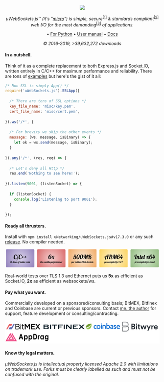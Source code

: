 <div align="center">
<img src="misc/logo.svg" height="180" />

*µWebSockets.js™ (it's "[micro](https://en.wikipedia.org/wiki/Micro-)") is simple, secure*<sup>[[1]](https://github.com/uNetworking/uWebSockets/tree/master/fuzzing)</sup> *& standards compliant*<sup>[[2]](https://unetworking.github.io/uWebSockets.js/report.pdf)</sup> *web I/O for the most demanding*<sup>[[3]](https://github.com/uNetworking/uWebSockets/tree/master/benchmarks)</sup> *of applications.*

• [For Python](https://github.com/uNetworking/uWebSockets.py) • [User manual](https://github.com/uNetworking/uWebSockets/blob/master/misc/READMORE.md) • [Docs](https://unetworking.github.io/uWebSockets.js/generated/)

*© 2016-2019, >39,632,272 downloads*

</div>

#### In a nutshell.

Think of it as a complete replacement to both Express.js and Socket.IO, written entirely in C/C++ for maximum performance and reliability. There are tons of [examples](examples) but here's the gist of it all:

```javascript
/* Non-SSL is simply App() */
require('uWebSockets.js').SSLApp({

  /* There are tons of SSL options */
  key_file_name: 'misc/key.pem',
  cert_file_name: 'misc/cert.pem',
  
}).ws('/*', {

  /* For brevity we skip the other events */
  message: (ws, message, isBinary) => {
    let ok = ws.send(message, isBinary);
  }
  
}).any('/*', (res, req) => {

  /* Let's deny all Http */
  res.end('Nothing to see here!');
  
}).listen(9001, (listenSocket) => {

  if (listenSocket) {
    console.log('Listening to port 9001');
  }
  
});
```

#### Ready all thrusters.

Install with `npm install uNetworking/uWebSockets.js#v17.3.0` or any such [release](https://github.com/uNetworking/uWebSockets.js/releases). No compiler needed.

![](misc/features_strip.png)

Real-world tests over TLS 1.3 and Ethernet puts us **5x** as efficient as Socket.IO, **2x** as efficient as websockets/ws.

#### Pay what you want.
Commercially developed on a sponsored/consulting basis; BitMEX, Bitfinex and Coinbase are current or previous sponsors. Contact [me, the author](https://github.com/alexhultman) for support, feature development or consulting/contracting.

![](https://raw.githubusercontent.com/uNetworking/uWebSockets/master/misc/2018.png)

#### Know thy legal matters.

*µWebSockets.js is intellectual property licensed Apache 2.0 with limitations on trademark use. Forks must be clearly labelled as such and must not be confused with the original.*
